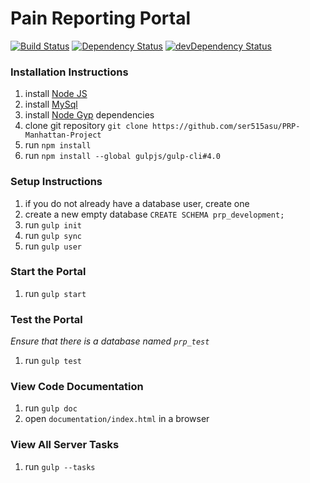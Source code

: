 # Pain Reporting Portal

[![Build Status](https://travis-ci.org/promisasu/Portal.svg?branch=seed-task)](https://travis-ci.org/promisasu/Portal)
[![Dependency Status](https://david-dm.org/promisasu/Portal.svg)](https://david-dm.org/promisasu/Portal)
[![devDependency Status](https://david-dm.org/promisasu/Portal/dev-status.svg)](https://david-dm.org/promisasu/Portal#info=devDependencies)

### Installation Instructions
1. install [Node JS](https://nodejs.org/en/download/)
2. install [MySql](https://www.mysql.com/)
3. install [Node Gyp](https://github.com/nodejs/node-gyp#installation) dependencies
4. clone git repository `git clone https://github.com/ser515asu/PRP-Manhattan-Project`
5. run `npm install`
6. run `npm install --global gulpjs/gulp-cli#4.0`

### Setup Instructions
1. if you do not already have a database user, create one
2. create a new empty database `CREATE SCHEMA prp_development;`
3. run `gulp init`
4. run `gulp sync`
5. run `gulp user`

### Start the Portal
1. run `gulp start`

### Test the Portal
*Ensure that there is a database named `prp_test`*

1. run `gulp test`

### View Code Documentation
1. run `gulp doc`
2. open `documentation/index.html` in a browser

### View All Server Tasks
1. run `gulp --tasks`
